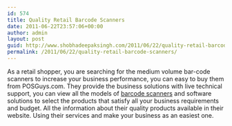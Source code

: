 ```yaml
---
id: 574
title: Quality Retail Barcode Scanners
date: 2011-06-22T23:57:06+00:00
author: admin
layout: post
guid: http://www.shobhadeepaksingh.com/2011/06/22/quality-retail-barcode-scanners/
permalink: /2011/06/22/quality-retail-barcode-scanners/
---
```

As a retail shopper, you are searching for the medium volume bar-code scanners to increase your business performance, you can easy to buy them from POSGuys.com. They provide the business solutions with live technical support, you can view all the models of [barcode scanners](http://www.posguys.com/barcode-scanner_3/) and software solutions to select the products that satisfy all your business requirements and budget. All the information about their quality products available in their website. Using their services and make your business as an easiest one.
